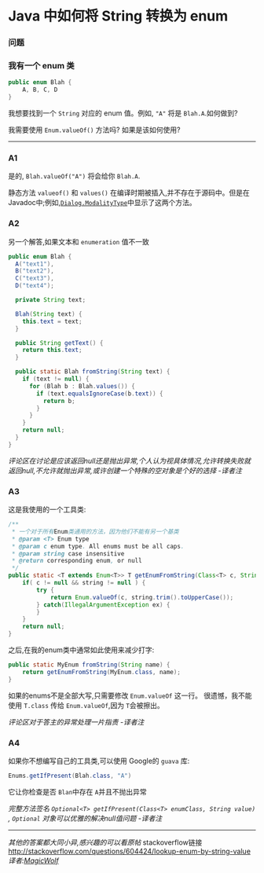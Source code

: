 Java 中如何将 String 转换为 enum
=======

### 问题

### 我有一个 enum 类

``` java 
public enum Blah {
    A, B, C, D
}
```
我想要找到一个 `String` 对应的 enum 值。例如, `"A"` 将是 `Blah.A`.如何做到?

我需要使用 `Enum.valueOf()` 方法吗? 如果是该如何使用?

---

### A1

是的, `Blah.valueOf("A")` 将会给你 `Blah.A`.

静态方法 `valueof()` 和 `values()` 在编译时期被插入,并不存在于源码中。但是在Javadoc中;例如,[`Dialog.ModalityType`](http://docs.oracle.com/javase/7/docs/api/java/awt/Dialog.ModalityType.html "Dialog.ModalityType")中显示了这两个方法。


### A2

另一个解答,如果文本和 `enumeration` 值不一致

``` java 
public enum Blah {
  A("text1"),
  B("text2"),
  C("text3"),
  D("text4");

  private String text;

  Blah(String text) {
    this.text = text;
  }

  public String getText() {
    return this.text;
  }

  public static Blah fromString(String text) {
    if (text != null) {
      for (Blah b : Blah.values()) {
        if (text.equalsIgnoreCase(b.text)) {
          return b;
        }
      }
    }
    return null;
  }
}
```
_评论区在讨论是应该返回null还是抛出异常,个人认为视具体情况,允许转换失败就返回null,不允许就抛出异常,或许创建一个特殊的空对象是个好的选择 -译者注_

### A3

这是我使用的一个工具类:

``` java 
/**
 * 一个对于所有Enum类通用的方法，因为他们不能有另一个基类
 * @param <T> Enum type
 * @param c enum type. All enums must be all caps.
 * @param string case insensitive
 * @return corresponding enum, or null
 */
public static <T extends Enum<T>> T getEnumFromString(Class<T> c, String string) {
    if( c != null && string != null ) {
        try {
            return Enum.valueOf(c, string.trim().toUpperCase());
        } catch(IllegalArgumentException ex) {
        }
    }
    return null;
}
```
之后,在我的enum类中通常如此使用来减少打字:
``` java 
public static MyEnum fromString(String name) {
    return getEnumFromString(MyEnum.class, name);
}
```
如果的enums不是全部大写,只需要修改 `Enum.valueOf` 这一行。
很遗憾，我不能使用 `T.class` 传给 `Enum.valueOf`,因为 `T`会被擦出。 

_评论区对于答主的异常处理一片指责 -译者注_

### A4
如果你不想编写自己的工具类,可以使用 Google的 `guava` 库:
``` java
Enums.getIfPresent(Blah.class, "A")
```
它让你检查是否 `Blan`中存在 `A`并且不抛出异常

_完整方法签名 `Optional<T> getIfPresent(Class<T> enumClass, String value)` , `Optional` 对象可以优雅的解决null值问题 -译者注_

---
_其他的答案都大同小异,感兴趣的可以看原帖_
stackoverflow链接
http://stackoverflow.com/questions/604424/lookup-enum-by-string-value
_译者:[MagicWolf](https://github.com/DaiDongLiang)_
